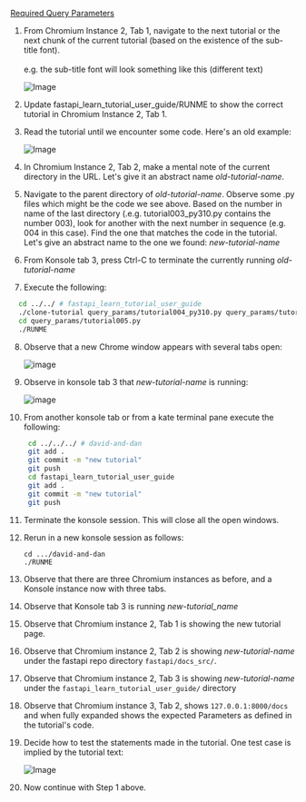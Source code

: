 [Required Query Parameters](https://fastapi.tiangolo.com/tutorial/query-params/#required-query-parameters)


1. From Chromium Instance 2, Tab 1, navigate to the next tutorial or the next chunk of the current tutorial (based on the existence of the sub-title font).
     <br><br>e.g. the sub-title font will look something like this (different text)

     ![Image](https://github.com/user-attachments/assets/87a516aa-6cf3-4bd5-a5a3-f9e01148cadb)

2. Update fastapi_learn_tutorial_user_guide/RUNME to show the correct tutorial in Chromium Instance 2, Tab 1.
3. Read the tutorial until we encounter some code. Here's an old example:

     ![Image](https://github.com/user-attachments/assets/eab3c212-b07c-4818-a331-6033fd0af548)

4. In Chromium Instance 2, Tab 2, make a mental note of the current directory in the URL.  Let's give it an abstract name *old-tutorial-name*.
5. Navigate to the parent directory of *old-tutorial-name*.  Observe some .py files which might be the code we see above. Based on the number in name of the last directory (.e.g. tutorial003_py310.py contains the number 003), look for another with the next number in sequence (e.g. 004 in this case). Find the one that matches the code in the tutorial. Let's give an abstract name to the one we found: *new-tutorial-name*
6.  From Konsole tab 3, press Ctrl-C to terminate the currently running *old-tutorial-name*
7.  Execute the following:
   ``` bash
     cd ../../ # fastapi_learn_tutorial_user_guide
     ./clone-tutorial query_params/tutorial004_py310.py query_params/tutorial005.py
     cd query_params/tutorial005.py
     ./RUNME
   ```
8. Observe that a new Chrome window appears with several tabs open:

     ![image](https://github.com/user-attachments/assets/b5097f1c-88b4-43a7-b31f-c56b0d0917ae)

9. Observe in konsole tab 3 that *new-tutorial-name* is running:

     ![image](https://github.com/user-attachments/assets/da4811c9-3576-47e0-9b4b-015b23fe2bfb)

10. From another konsole tab or from a kate terminal pane execute the following:
    ```bash
     cd ../../../ # david-and-dan
     git add .
     git commit -m "new tutorial"
     git push
     cd fastapi_learn_tutorial_user_guide
     git add .
     git commit -m "new tutorial"
     git push
    ```
11. Terminate the konsole session. This will close all the open windows.
12. Rerun in a new konsole session as follows:
    ```
    cd .../david-and-dan
    ./RUNME
    ```
13. Observe that there are three Chromium instances as before, and a Konsole instance now with three tabs.
14. Observe that Konsole tab 3 is running *new-tutorial_name*
15. Observe that Chromium instance 2, Tab 1 is showing the new tutorial page.
16. Observe that Chromium instance 2, Tab 2 is showing *new-tutorial-name* under the fastapi repo directory `fastapi/docs_src/`.
16. Observe that Chromium instance 2, Tab 3 is showing *new-tutorial-name* under the `fastapi_learn_tutorial_user_guide/` directory
17. Observe that Chromium instance 3, Tab 2, shows `127.0.0.1:8000/docs` and when fully expanded shows the expected Parameters as defined in the tutorial's code.
18. Decide how to test the statements made in the tutorial. One test case is implied by the tutorial text:

     ![Image](https://github.com/user-attachments/assets/606eb18d-4328-40dd-94ea-e976e1aede61)

19. Now continue with Step 1 above.
